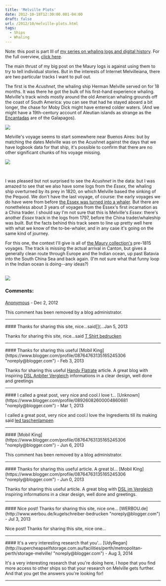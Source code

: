 ```yaml
---
title: 'Melville Plots'
date: 2012-10-18T12:30:00.001-04:00
draft: false
url: /2012/10/melville-plots.html
tags:
  - Ships
  - Whaling
---
```


Note: this post is part III of [my series on whaling logs and digital history](http://sappingattention.blogspot.com/2012/11/reading-digital-sources-case-study-in.html). For the full overview, [click here](http://sappingattention.blogspot.com/2012/11/reading-digital-sources-case-study-in.html).

The main thrust of my big post on the Maury logs is against using them to try to tell individual stories. But in the interests of Internet Melvilleiana, there are two particular tracks I want to pull out.

The first is the _Acushnet_, the whaling ship Herman Melville served on for 18 months. It was there he got the bulk of his first-hand experience whaling. Melville's track winds mostly around the old American whaling grounds off the coast of South America: you can see that had he stayed aboard a bit longer, the chase for Moby Dick might have entered colder waters. (And we might have a 19th-century account of Aleutian islands as strange as the [Encantadas](http://www.whalingmuseum.org/power-encantadas/home.html) are of the Galapagos).

[![](http://4.bp.blogspot.com/-duo-UWCIVSQ/UH88PpPEZkI/AAAAAAAADmI/oPKUW_xaBYw/s640/Melville%27s+Voyages+on+the+Acushnet+in+context.png)](http://4.bp.blogspot.com/-duo-UWCIVSQ/UH88PpPEZkI/AAAAAAAADmI/oPKUW_xaBYw/s1600/Melville%27s+Voyages+on+the+Acushnet+in+context.png)

Melville's voyage seems to start somewhere near Buenos Aires: but by matching the dates Melville was on the Acushnet against the days that we have logbook data for that ship, it's possible to confirm that there are no other significant chunks of his voyage missing.

[![](http://1.bp.blogspot.com/-hZeje0HR2os/UH88PAWgwpI/AAAAAAAADmA/v7trfCdByZI/s320/Melville+Acushnet+data+integrity.png)](http://1.bp.blogspot.com/-hZeje0HR2os/UH88PAWgwpI/AAAAAAAADmA/v7trfCdByZI/s1600/Melville+Acushnet+data+integrity.png)

[  
](http://4.bp.blogspot.com/-duo-UWCIVSQ/UH88PpPEZkI/AAAAAAAADmI/oPKUW_xaBYw/s1600/Melville%27s+Voyages+on+the+Acushnet+in+context.png)

I was pleased but not surprised to see the _Acushnet_ in the data: but I was amazed to see that we also have some logs from the _Essex,_ the whaling ship overturned by its prey in 1820, on which Melville based the sinking of the Pequod. We don't have the last voyage, of course: the early voyages we do have were from before [the Essex was turned into a whaler](http://books.google.com/books?id=S9kYYqglR8wC&pg=PA176&lpg=PA176&dq=%22converted+the+Essex+into+a+whaler%22&source=bl&ots=rIvcvaCYZm&sig=6l0iG-CSrPOtIrhSxXHXtEwzPos&hl=en&sa=X&ei=tjZ_UNWgBMaw0AHz8oE4&ved=0CDAQ6AEwAA#v=onepage&q=%22converted%20the%20Essex%20into%20a%20whaler%22&f=false). But there are nonetheless about 3 years of voyages from the Essex's first incarnation as a China trader. I should say I'm not sure that this is Melville's _Essex_: there's another _Essex_ track in the logs from 1797, before the China trader/whaleship was built. But the facts behind this track seem to line up pretty well here with what we know of the to-be-whaler, and in any case it's going on the same kind of journey.

For this one, the context I'll give is all of [the Maury collection's](http://sappingattention.blogspot.com/2012/10/logbooks-and-long-history-of.html) pre-1815 voyages. The track is missing the actual arrival in Canton, but gives a generally clean route through Europe and the Indian ocean, up past Batavia into the South China Sea and back again. (I'm not sure what that funny loop in the Indian ocean is doing--any ideas?)

## [![](http://4.bp.blogspot.com/-YPiq1SOKqCs/UH88QJXM_bI/AAAAAAAADmQ/wxyT5epkWgw/s640/Voyages+of+the+Essex+in+Context.png)](http://4.bp.blogspot.com/-YPiq1SOKqCs/UH88QJXM_bI/AAAAAAAADmQ/wxyT5epkWgw/s1600/Voyages+of+the+Essex+in+Context.png)

### Comments:

####

[Anonymous]("noreply@blogger.com") - <time datetime="2012-12-04T00:35:01.080-05:00">Dec 2, 2012</time>

This comment has been removed by a blog administrator.

<hr />
#### Thanks for sharing this site, nice...said[](...</x-turndown)
[Textildruck in Elmshorn](https://www.blogger.com/profile/01507211725484383985 "noreply@blogger.com") - <time datetime="2013-01-25T15:52:18.753-05:00">Jan 5, 2013</time>

Thanks for sharing this site, nice...said [T Shirt bedrucken](http://www.textildruckelmshorn.de/)

<hr />
#### Thanks for sharing this useful
[Mobil King](https://www.blogger.com/profile/08764763135165245306 "noreply@blogger.com") - <time datetime="2013-02-06T14:02:21.835-05:00">Feb 3, 2013</time>

Thanks for sharing this useful [Handy Flatrate](http://www.handyflat-vergleich.de) article. A great blog with inspiring [DSL Anbiter Vergleich](http://www.tarif-king.de) informations in a clear design, well done and greetings

<hr />
#### I called a great post, very nice and cool.I love t...
[Unknown](https://www.blogger.com/profile/08926082600004860681 "noreply@blogger.com") - <time datetime="2013-03-11T17:35:28.703-04:00">Mar 1, 2013</time>

I called a great post, very nice and cool.I love the Ingredients till its making said [led taschenlampen](http://www.led-co2.de)

<hr />
#### 
[Mobil King](https://www.blogger.com/profile/08764763135165245306 "noreply@blogger.com") - <time datetime="2013-06-08T15:48:12.454-04:00">Jun 6, 2013</time>

This comment has been removed by a blog administrator.

<hr />
#### Thanks for sharing this useful article. A great bl...
[Mobil King](https://www.blogger.com/profile/08764763135165245306 "noreply@blogger.com") - <time datetime="2013-06-09T13:38:10.350-04:00">Jun 0, 2013</time>

Thanks for sharing this useful article. A great blog with [DSL im Vergleich](http://www.tarifvergleich-dsl.de) inspiring informations in a clear design, well done and greetings.

<hr />
#### Nice post! Thanks for sharing this site, nice one...
[WERBOU.de](http://www.werbou.de/kugelschreiber-bedrucken "noreply@blogger.com") - <time datetime="2013-07-24T15:55:38.107-04:00">Jul 3, 2013</time>

Nice post! Thanks for sharing this site, nice one...

<hr />
#### It's a very interesting research that you'...
[UdyRegan](http://supercheapselfstorage.com.au/facilities/perth/metropolitan-perth/storage-melville/ "noreply@blogger.com") - <time datetime="2014-08-06T04:26:11.732-04:00">Aug 3, 2014</time>

It's a very interesting research that you're doing here, I hope that you find more access to other ships so that your research on Melville gets further. And that you get the answers you're looking for!

<hr />
